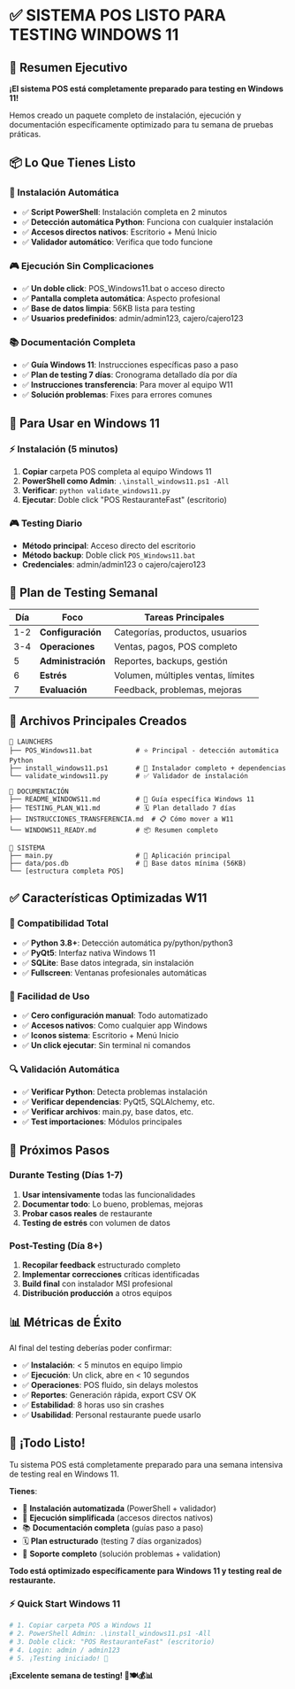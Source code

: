 # ✅ SISTEMA POS LISTO PARA TESTING WINDOWS 11

## 🎯 Resumen Ejecutivo

**¡El sistema POS está completamente preparado para testing en Windows 11!**

Hemos creado un paquete completo de instalación, ejecución y documentación específicamente optimizado para tu semana de pruebas práticas.

## 📦 Lo Que Tienes Listo

### 🚀 Instalación Automática

- ✅ **Script PowerShell**: Instalación completa en 2 minutos
- ✅ **Detección automática Python**: Funciona con cualquier instalación
- ✅ **Accesos directos nativos**: Escritorio + Menú Inicio
- ✅ **Validador automático**: Verifica que todo funcione

### 🎮 Ejecución Sin Complicaciones

- ✅ **Un doble click**: POS_Windows11.bat o acceso directo
- ✅ **Pantalla completa automática**: Aspecto profesional
- ✅ **Base de datos limpia**: 56KB lista para testing
- ✅ **Usuarios predefinidos**: admin/admin123, cajero/cajero123

### 📚 Documentación Completa

- ✅ **Guía Windows 11**: Instrucciones específicas paso a paso
- ✅ **Plan de testing 7 días**: Cronograma detallado día por día
- ✅ **Instrucciones transferencia**: Para mover al equipo W11
- ✅ **Solución problemas**: Fixes para errores comunes

## 🎯 Para Usar en Windows 11

### ⚡ Instalación (5 minutos)

1. **Copiar** carpeta POS completa al equipo Windows 11
2. **PowerShell como Admin**: `.\install_windows11.ps1 -All`
3. **Verificar**: `python validate_windows11.py`
4. **Ejecutar**: Doble click "POS RestauranteFast" (escritorio)

### 🎮 Testing Diario

- **Método principal**: Acceso directo del escritorio
- **Método backup**: Doble click `POS_Windows11.bat`
- **Credenciales**: admin/admin123 o cajero/cajero123

## 📅 Plan de Testing Semanal

| Día | Foco               | Tareas Principales                 |
| --- | ------------------ | ---------------------------------- |
| 1-2 | **Configuración**  | Categorías, productos, usuarios    |
| 3-4 | **Operaciones**    | Ventas, pagos, POS completo        |
| 5   | **Administración** | Reportes, backups, gestión         |
| 6   | **Estrés**         | Volumen, múltiples ventas, límites |
| 7   | **Evaluación**     | Feedback, problemas, mejoras       |

## 🔧 Archivos Principales Creados

```
📁 LAUNCHERS
├── POS_Windows11.bat           # ⭐ Principal - detección automática Python
├── install_windows11.ps1       # 🔧 Instalador completo + dependencias
└── validate_windows11.py       # ✅ Validador de instalación

📁 DOCUMENTACIÓN
├── README_WINDOWS11.md         # 📖 Guía específica Windows 11
├── TESTING_PLAN_W11.md         # 🗓️ Plan detallado 7 días
├── INSTRUCCIONES_TRANSFERENCIA.md  # 📋 Cómo mover a W11
└── WINDOWS11_READY.md          # 📦 Resumen completo

📁 SISTEMA
├── main.py                     # 🎯 Aplicación principal
├── data/pos.db                 # 💾 Base datos mínima (56KB)
└── [estructura completa POS]
```

## ✅ Características Optimizadas W11

### 🎯 Compatibilidad Total

- ✅ **Python 3.8+**: Detección automática py/python/python3
- ✅ **PyQt5**: Interfaz nativa Windows 11
- ✅ **SQLite**: Base datos integrada, sin instalación
- ✅ **Fullscreen**: Ventanas profesionales automáticas

### 🚀 Facilidad de Uso

- ✅ **Cero configuración manual**: Todo automatizado
- ✅ **Accesos nativos**: Como cualquier app Windows
- ✅ **Iconos sistema**: Escritorio + Menú Inicio
- ✅ **Un click ejecutar**: Sin terminal ni comandos

### 🔍 Validación Automática

- ✅ **Verificar Python**: Detecta problemas instalación
- ✅ **Verificar dependencias**: PyQt5, SQLAlchemy, etc.
- ✅ **Verificar archivos**: main.py, base datos, etc.
- ✅ **Test importaciones**: Módulos principales

## 🎯 Próximos Pasos

### Durante Testing (Días 1-7)

1. **Usar intensivamente** todas las funcionalidades
2. **Documentar todo**: Lo bueno, problemas, mejoras
3. **Probar casos reales** de restaurante
4. **Testing de estrés** con volumen de datos

### Post-Testing (Día 8+)

1. **Recopilar feedback** estructurado completo
2. **Implementar correcciones** críticas identificadas
3. **Build final** con instalador MSI profesional
4. **Distribución producción** a otros equipos

## 📊 Métricas de Éxito

Al final del testing deberías poder confirmar:

- ✅ **Instalación**: < 5 minutos en equipo limpio
- ✅ **Ejecución**: Un click, abre en < 10 segundos
- ✅ **Operaciones**: POS fluido, sin delays molestos
- ✅ **Reportes**: Generación rápida, export CSV OK
- ✅ **Estabilidad**: 8 horas uso sin crashes
- ✅ **Usabilidad**: Personal restaurante puede usarlo

## 🎉 ¡Todo Listo!

Tu sistema POS está completamente preparado para una semana intensiva de testing real en Windows 11.

**Tienes**:

- 🚀 **Instalación automatizada** (PowerShell + validador)
- 🎯 **Ejecución simplificada** (accesos directos nativos)
- 📚 **Documentación completa** (guías paso a paso)
- 🗓️ **Plan estructurado** (testing 7 días organizados)
- 🔧 **Soporte completo** (solución problemas + validation)

**Todo está optimizado específicamente para Windows 11 y testing real de restaurante.**

### ⚡ Quick Start Windows 11

```powershell
# 1. Copiar carpeta POS a Windows 11
# 2. PowerShell Admin: .\install_windows11.ps1 -All
# 3. Doble click: "POS RestauranteFast" (escritorio)
# 4. Login: admin / admin123
# 5. ¡Testing iniciado! 🚀
```

**¡Excelente semana de testing! 🎯🍽️💰📊**
